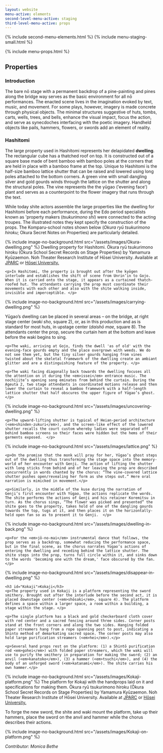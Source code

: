 ```yaml
---
layout: website
menu-active: elements
second-level-menu-active: staging
third-level-menu-active: props
---
```


{% include second-menu-elements.html %}
{% include menu-staging-small.html %}

<main class="page-content">
<div class="wrapper sidebar-contents">
  <aside class="sidebar-contents__table">
    {% include menu-props.html %}
  </aside>
  <section class="sidebar-contents__section">
  <div class="text-container">
    <h2 id="Props">Properties</h2>
    <h3 id="Intro">Introduction</h3>
    <p> The bare nō stage with a permanent backdrop of a pine-painting and pines along the bridge way serves as the basic environment for all nō performances. The enacted scene lives in the imagination evoked by text, music, and movement. For some plays, however, imagery is made concrete through physical objects. The minimal structures suggestive of huts, tombs, carts, wells, trees, and bells, enhance the visual impact, focus the action, and serve as synecdoches interfacing with the poetic imagery. Handheld objects like pails, hammers, flowers, or swords add an element of reality.</p>
    <h3 id="Hashitomi">Hashitomi</h3>
    <p>
    The large property used in Hashitomi represents her delapidated <strong>dwelling</strong>. The rectangular cube has a thatched roof on top. It is constructed out of a square base made of bent bamboo with bamboo poles at the corners that are held in place with a bamboo frame at the top. Unique to Hashitomi is the half-size bamboo lattice shutter that can be raised and lowered using long poles attached to the bottom corners. A green vine with small dangling silver and gold gourds winds through the lattice on the shutter and along the structural poles. The vine represents the the yūgao ('evening face') plant and serves as a counterpoint to the flower imagery that runs through the text.</p>
    <p>While today shite actors assemble the large properties like the dwelling for Hashitomi before each performance, during the Edo period specialists known as 'property makers (<em>tsukurimono shi</em>) were connected to the acting troupes. The illustrated notes they kept specify the construction of the props. The Komparu-school notes shown below (<em>Okura ryū tsukurimono hiroku</em>; Okura Secret Notes on Properties) are particularly detailed.</p>
{% include image-no-background.html src="/assets/images/Okura-dwelling.png" %}
    <h7>Dwelling property for Hashitomi. Ōkura ryū tsukurimono hiroku (Ōkura School Secret Records on Stage Properties) by Yamamura Kyūzaemon. Noh Theater Research Institute of Hōsei University. Available at    <a href="http://www.dh-jac.net/db1/books/results1024.php?f1=nohken-y17-29&f12=1&enter=jparc&skip=17&-max=1&enter=jparc">JPARC</a>
      or  <a href="https://nohken.ws.hosei.ac.jp/nohken_material/htmls/index/pages/y17/29.html">Hōsei University.</a>
</h7>
<p></p>

    <p>In Hashitomi, the property is brought out after the kyōgen interlude and establishes the shift of scene from Unrin’in to Gojo. When it is carried onto the stage, it appears as a curtained thatch-roofed hut. The attendants carrying the prop must coordinate their movements with each other and also with the shite walking inside, invisible and imperceptible. </p>
{% include image-no-background.html src="/assets/images/carrying-dwelling.png" %}
    <p>Yūgao’s dwelling can be placed in several areas – on the bridge, at right stage center (<em>waki sho</em>, square 2), or, as in this production and as is standard for most huts, in upstage center (<em>daishō mae</em>, square 8). The attendants center the prop, secure the curtain hem at the bottom and leave before the waki begins to sing.</p>

    <p>The waki, arriving at Gojo, finds the dwell 'as of old' with the evening-face gourds empty and the place overgrown with weeds. We do not see them yet, but the tiny silver gourds hanging from vines twisted about the skeletal framework of the dwelling create an ambiant glitter and are a distinguishing feature of the property. </p>

    <p>The waki facing diagonally back towards the dwelling focuses all the attention on it during the <em>issei</em> entrance music. The nochijite’s opening song eminates from behind the curtain. During the Ageuta 2, two stage attendants in coordinated motions release and then lower the curtain to reveal a bamboo framework with a half-length lattice shutter that half obscures the upper figure of Yūgao’s ghost.</p>

{% include image-no-background.html src="/assets/images/uncovering-dwelling.png" %}

    <p>The upward-lifting shutter is typical of Heian-period architecture (<em>shinden-zukuri</em>), and the screen-like effect of the lowered shutter recalls the court custom whereby ladies were separated off behind bamboo screens so their faces were hidden but the hems of their garments exposed.  </p>

{% include image-no-background.html src="/assets/images/lattice.png" %}

    <p>On the promise that the monk will pray for her, Yūgao’s ghost steps out of the dwelling thus transforming the stage space into the memory-world of her encounter with Genji. The action of lifting the shutter with long sticks from behind and of her leaving the prop are described concurrently in words chanted by the chorus: “The vine-covered lattice shutter pushes open/revealing her form as she steps out.” Here oral narration is mimicked in movement.</p>

    <p>Similarly, in the middle of the kuse during the narration of Genji’s first encounter with Yūgao, the actions replicate the words. The shite performs the actions of Genji and his retainer Koremitsu in turn. As the chorus sings, “The flower was picked and presented” the shite goes to the property, takes hold of one of the dangling gourds towards the top, tugs at it, and then places it on the horizontally-held open fan so as to present it to Genji.  </p>

{% include image-no-background.html src="/assets/images/dwelling-in-back.png" %}

    <p>For the <em>jō-no-mai</em> instrumental dance that follows, the prop serves as a backdrop, somewhat reducing the performance space, but in the final scene, as the chorus narrates Yūgao’s actions of entering the dwelling and receding behind the lattice shutter. The shite steps into the prop, turns full circle within it, and sinks down to the words 'becoming one with the dream,' face obscured by the fan.</p>

{% include image-no-background.html src="/assets/images/disappear-in-dwelling.png" %}

    <h3 id="Kokaji">Kokaji</h3>
    <p>The property used in Kokaji is a platform representing the sword smithery. Brought out after the interlude before the second act, it is placed downstage center (<em>shōsaki</em>, square 4). The platform defines a space within a larger space, a room within a building, a stage within the stage. </p>

    <p>The single platform has a black and gold checkerboard cloth cover with red center and a sacred fencing around three sides. Corner posts stand at the front corners and along the two sides. Hanging folded paper streamers hang from a rope spanning post to post, indicating a Shinto method of demarkating sacred space. The corner posts may also hold large purification streamers (<em>hei</em>).</p>

    <p>Several hand props rest on the platform: (1) a Shintō purification rod <em>gohei</em>) with folded paper streamers, which the waki will use to purify the smithery in preparation for making the sword; (2) an anvil (<em>kanatoko</em>), (3) a hammer (<em>tsuchi</em>), and (4) the body of an unforged sword (<em>katanami</em>). The shite carries his own hammer.</p>
{% include image-no-background.html src="/assets/images/Kokaji-platform.png" %}
    <h7>The platform for Kokaji with the handprops laid on it and specifications for making them. Ōkura ryū tsukurimono hiroku (Ōkura School Secret Records on Stage Properties) by Yamamura Kyūzaemon. Noh Theater Research Institute of Hōsei University. Available at <a href="http://www.dh-jac.net/db1/books/results1024.php?f1=nohken-y17-29&f12=1&enter=jparc&max=1&skip=34&enter=jparc#">JPARC</a>
      or  <a href="https://nohken.ws.hosei.ac.jp/nohken_material/htmls/index/pages/y17/29.html">Hōsei University.</a>
</h7>
<p></p>
    <p>To forge the new sword, the shite and waki mount the platform, take up their hammers, place the sword on the anvil and hammer while the chorus describes their actions. </p>

{% include image-no-background.html src="/assets/images/Kokaji-on-platform.png" %}
<p><em>Contributor: Monica Bethe</em></p>
</div>
</section>
</div>

</main>
